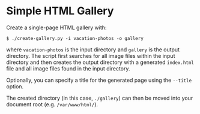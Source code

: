 Simple HTML Gallery
===================

Create a single-page HTML gallery with:

    $ ./create-gallery.py -i vacation-photos -o gallery

where `vacation-photos` is the input directory and `gallery` is the output
directory. The script first searches for all image files within the input
directory and then creates the output directory with a generated
`index.html` file and all image files found in the input directory.

Optionally, you can specify a title for the generated page using the
`--title` option.

The created directory (in this case, `./gallery`) can then be moved into
your document root (e.g. `/var/www/html/`).
